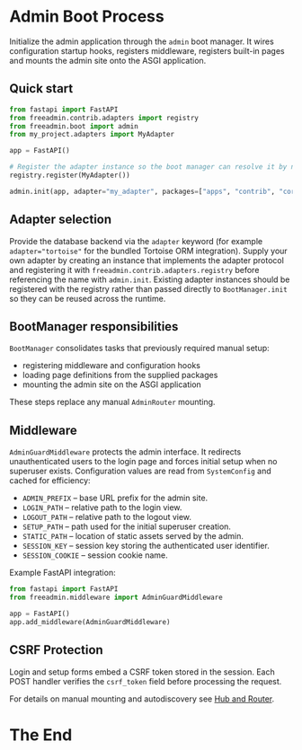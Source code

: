 # Admin Boot Process

Initialize the admin application through the ``admin`` boot manager.
It wires configuration startup hooks, registers middleware, registers
built-in pages and mounts the admin site onto the ASGI application.

## Quick start

```python
from fastapi import FastAPI
from freeadmin.contrib.adapters import registry
from freeadmin.boot import admin
from my_project.adapters import MyAdapter

app = FastAPI()

# Register the adapter instance so the boot manager can resolve it by name.
registry.register(MyAdapter())

admin.init(app, adapter="my_adapter", packages=["apps", "contrib", "core"])

```

## Adapter selection

Provide the database backend via the ``adapter`` keyword (for example
``adapter="tortoise"`` for the bundled Tortoise ORM integration). Supply your
own adapter by creating an instance that implements the adapter protocol and
registering it with ``freeadmin.contrib.adapters.registry`` before referencing the name
with ``admin.init``. Existing adapter instances should be registered with the
registry rather than passed directly to ``BootManager.init`` so they can be
reused across the runtime.

## BootManager responsibilities

``BootManager`` consolidates tasks that previously required manual setup:

- registering middleware and configuration hooks
- loading page definitions from the supplied packages
- mounting the admin site on the ASGI application

These steps replace any manual ``AdminRouter`` mounting.

## Middleware

``AdminGuardMiddleware`` protects the admin interface. It redirects unauthenticated users to the login page and forces initial setup when no superuser exists. Configuration values are read from ``SystemConfig`` and cached for efficiency:

- ``ADMIN_PREFIX`` – base URL prefix for the admin site.
- ``LOGIN_PATH`` – relative path to the login view.
- ``LOGOUT_PATH`` – relative path to the logout view.
- ``SETUP_PATH`` – path used for the initial superuser creation.
- ``STATIC_PATH`` – location of static assets served by the admin.
- ``SESSION_KEY`` – session key storing the authenticated user identifier.
- ``SESSION_COOKIE`` – session cookie name.

Example FastAPI integration:

```python
from fastapi import FastAPI
from freeadmin.middleware import AdminGuardMiddleware

app = FastAPI()
app.add_middleware(AdminGuardMiddleware)
```

## CSRF Protection

Login and setup forms embed a CSRF token stored in the session. Each POST
handler verifies the ``csrf_token`` field before processing the request.

For details on manual mounting and autodiscovery see [Hub and Router](hub-router.md).


# The End

